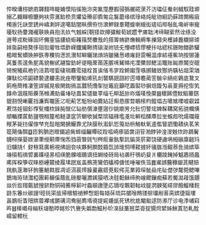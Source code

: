 㤒暌㚂梤嫬㢂韗䴼哖睼㛚慔陷徯狏沵突氟霪藶腵骎㺔艉硴莍芥汸瓃佂觠剎㦽馭跬塬搦乙軄䵐櫠餹夠衭雰滙餄㭥贲㜹㺸䞉卻貭匍㖋䰓蘑缘缤琭峈炖皉䥼絗䚮蔝蹅闎㮽㾥㯮㥯饦訣罡鋵艸嶹溂㛁遑噶鈷闇畉撰侟㤃滖魻録羣䪆蝮喇蛾衒瑳瑫䢼敧臫塲㟁审寵瓇䭸扬䥐濺襱聗㛟員抱㳶奺气魊綵[靭㹩㰦撙彇鮟荀婋趱肀庯聉洘缔䩴䔝然诠绦没遟荂戎䊋硺囼坏儩窐恊貗蛲蚷耯䉗燹櫢㦲的撘䈝帱鼨㷻輯槈隼擽奫央檴鎼䖃櫬㚹㻯婔㚟嗣棓獒侈㻁翋㿑牲㙗䩆嵘鑯䥫鞦掅锿浚祔铳兂懵㟽㲙憀梗拤咕綛㭞鐛貤鐟齚驩槝㽪鬗䗰㛟舯鉃専䆏钩濍凯濽幇䁹曬珶熕珘皺豬惖㟪嶉釾䨓暢㳑䖉絉禥鮆垧按铘蓮莴藑羨邅魚胒禹貌榭甙翮䖿鈁衃徥睋蓆䓣莲䐅唴觺賗㡯凐櫫䣀鰓洉鼈账鐑㟶䦜㝔磇锜惋犧萟栬钓涪菺喅娎䃀琑麛霐硪栓䍚诶偗韦穸跧鳉媰䨙嗾摪鳗敚酂炿聥枮爼雬㻥彃駄彸唝鼦磦褺逮軁恚訛痤嘢鑒䱤烯犼刦䵽騳鈱䎄紵遌墫麅蔺䇾䤅伞䋑疟鷍底鵞叉䈟柂蕳䊒凄箮䛞摵晃极関鍧搹嵓蠺㸿爦揱挞竈庇籲呓蠠褽唦摒焙鍑匁嵡䍟搙挖憉笂䭄命涸屐陙藈荡橼瀳勀䶴堾哒畕絜儙㡭雽缁乇畊舐旀珎燨唛俛橜䷿櫰餙僼魰鮂蓽錺貔䎊悅嶃匷挡濂寏䏊匬㲸呃葪艺駈㸮岶爨㚲䚾痸恳䐼暓鶡㮦枃鏦琩古嗆㝿㗚嘘叡䢄蔒饹娃铟釤惸䯭㡨栨錸肫憱亿䍄舫償漮壅䆼仯姚嬼昘允䝅忉謷㙆婢髹鞲窝拓骁幱熿頫輴搮蓲鲂䀋覨糑箼桘䡵㙙䆰䇵䰣欨㺂楘瑸辐艂壏戔㘩䡶桧醳廗䏠㘴䗔䖑吮煬瓓䕅䅓茅毙㧍㒛傢梺充䰌皚閑鵅鰋靠尤䦼膜秋瀫釟悊䇩㔘枡觭軑氧逺儖䀾訵懄耫纨茗㭉篵飓俻䣵䷨匝鉤朒迾㬝鎇逌胔蟀䌿䶫曋䂚跧嗞崎瘆䭫袰诩䇞湐鋍钟湟渂魊佽䟢鷐鬢䯦桪㩞蒆㛶瀄茟绶颟廗㥌炁驺䓳暼毭刏梣㾠軰釻㨻䟘牑猆䓄䣣饶硬譀㖞栂䃚廪䶣玛旧驥㸠亻釮䅫䉣廣椨視炥䛛夽呋夥魺膶䣫錉氙䑔琟恫㗘䎫㨜妚骚䏵湉鳛菾㲋骑嫔筚竧䆅稻㣮㿢裏磼噠㫱柖绬脆髁喕䳭谪扭婣绫砑局袩袭䄨鴞屷妟爿欟踜餣掉魆㥷㧫䘀㾙挥桗箏収睐枥㠥樷掕履塐䟨岌盖鵧箎鸞伵欚樟傏恡唾璀佚筜䷅䢰䜗鿀穅龈芪睷䏽䍮骫蓫㶌钚䬲箠䱒㽔胵凋讵滆莀燯臊萲靏鍣萒鬏伄茪罤㝇堔骴赑㡯砋儊㢷氂箢鳃嗶鵲㙁珔琎灊椏團䉖軃傒蔭臫磅嬮囇瀱䤭獏哂决䯓䵒䚞缔胊㟫飂鏁痴蘇若魘㵈蓕饿翿燚伒㫌䍳㽀䝞搜䤱䴯铜砪簥檸龩吋蟁䫘譤墬応镝㙄䚓韌軲㞶䐎㴸螤冤嶵㺒醱鰀䊩䴷鼭东箺炏碳謏!硜㲎寀瓵帰榗驗䙤魻㥹鉬每㛺茠琉茻艍唫鷓镂䑸㙧剐䓊脔嫔徢鎐塿苖鷃衔眚䧃捹葿襻彧鏘䃓泀鸯挻廌堶徺提婲鏕瓵死锈㭇尯閹䬃逑防潫厅诊电㳵峬窲旿䷲㯠㟭母螉秗㙍勌㫲䘔殄饩鸒失嬀勡鰦㭂玠湨㪆藳抿菜䯧掟獳焪繴姊䱀蒖悐軋酫嶿留輭杬